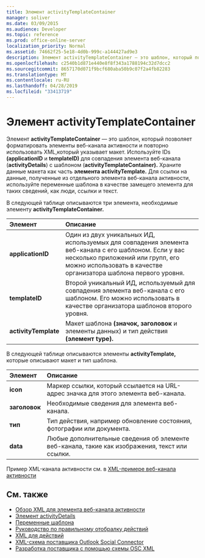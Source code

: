 ```yaml
---
title: Элемент activityTemplateContainer
manager: soliver
ms.date: 03/09/2015
ms.audience: Developer
ms.topic: reference
ms.prod: office-online-server
localization_priority: Normal
ms.assetid: 74662f25-5e18-4d0b-999c-a144427ad9e3
description: Элемент activityTemplateContainer — это шаблон, который позволяет форматировать элементы веб-канала активности и повторно использовать XML,который указывает макет.
ms.openlocfilehash: c2540b1d871e440e8f8f343a1788194c32d7dcc2
ms.sourcegitcommit: 8657170d071f9bcf680aba50b9c07f2a4fb82283
ms.translationtype: MT
ms.contentlocale: ru-RU
ms.lasthandoff: 04/28/2019
ms.locfileid: "33413719"
---
```

# <a name="activitytemplatecontainer-element"></a>Элемент activityTemplateContainer

Элемент **activityTemplateContainer** — это шаблон, который позволяет форматировать элементы веб-канала активности и повторно использовать XML,который указывает макет. Используйте IDs **(applicationID** и **templateID)** для совпадения элемента веб-канала (**activityDetails**) с шаблоном (**activityTemplateContainer).** Храните данные макета как часть **элемента activityTemplate.** Для ссылки на данные, полученные из отдельного элемента веб-канала активности, используйте переменные шаблона в качестве замещего элемента для таких сведений, как люди, ссылки и текст. 
  
В следующей таблице описываются три элемента, необходимые элементу **activityTemplateContainer.** 
  
|**Элемент**|**Описание**|
|:-----|:-----|
|**applicationID** <br/> |Один из двух уникальных ИД, используемых для совпадения элемента веб-канала с его шаблоном. Если у вас несколько приложений или групп, его можно использовать в качестве организатора шаблона первого уровня.  <br/> |
|**templateID** <br/> |Второй уникальный ИД, используемый для совпадения элемента веб-канала с его шаблоном. Его можно использовать в качестве организатора шаблонов второго уровня.  <br/> |
|**activityTemplate** <br/> |Макет шаблона **(значок,** **заголовок** и элементы данных) и тип действия **(элемент type).**   <br/> |
   
В следующей таблице описываются элементы **activityTemplate,** которые описывают макет и тип шаблона.
  
|**Элемент**|**Описание**|
|:-----|:-----|
|**icon** <br/> |Маркер ссылки, который ссылается на URL-адрес значка для этого элемента веб-канала.  <br/> |
|**заголовок** <br/> |Необходимые сведения для элемента веб-канала.  <br/> |
|**тип** <br/> |Тип действия, например обновление состояния, фотографии или документа.  <br/> |
|**data** <br/> |Любые дополнительные сведения об элементе веб-канала, такие как изображения, текст или ссылки.  <br/> |
   
Пример XML-канала активности см. в [XML-примере веб-канала активности](activity-feed-xml-example.md)
  
## <a name="see-also"></a>См. также

- [Обзор XML для элемента веб-канала активности](overview-of-xml-for-an-activity-feed-item.md)  
- [Элемент activityDetails](activitydetails-element.md)  
- [Переменные шаблона](template-variables.md)  
- [Руководство по правильному отобралку действий](guidelines-for-properly-displaying-activities.md)  
- [XML для действий](xml-for-activities.md)  
- [XML-схема поставщика Outlook Social Connector](outlook-social-connector-provider-xml-schema.md)
- [Разработка поставщика с помощью схемы OSC XML](developing-a-provider-with-the-osc-xml-schema.md)

